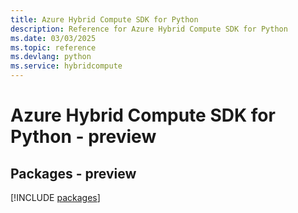 ```yaml
---
title: Azure Hybrid Compute SDK for Python
description: Reference for Azure Hybrid Compute SDK for Python
ms.date: 03/03/2025
ms.topic: reference
ms.devlang: python
ms.service: hybridcompute
---
```

# Azure Hybrid Compute SDK for Python - preview
## Packages - preview
[!INCLUDE [packages](hybrid-compute-index.md)]